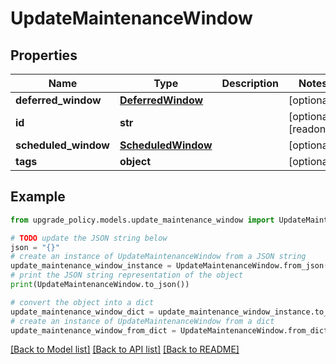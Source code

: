 # UpdateMaintenanceWindow


## Properties

Name | Type | Description | Notes
------------ | ------------- | ------------- | -------------
**deferred_window** | [**DeferredWindow**](DeferredWindow.md) |  | [optional] 
**id** | **str** |  | [optional] [readonly] 
**scheduled_window** | [**ScheduledWindow**](ScheduledWindow.md) |  | [optional] 
**tags** | **object** |  | [optional] 

## Example

```python
from upgrade_policy.models.update_maintenance_window import UpdateMaintenanceWindow

# TODO update the JSON string below
json = "{}"
# create an instance of UpdateMaintenanceWindow from a JSON string
update_maintenance_window_instance = UpdateMaintenanceWindow.from_json(json)
# print the JSON string representation of the object
print(UpdateMaintenanceWindow.to_json())

# convert the object into a dict
update_maintenance_window_dict = update_maintenance_window_instance.to_dict()
# create an instance of UpdateMaintenanceWindow from a dict
update_maintenance_window_from_dict = UpdateMaintenanceWindow.from_dict(update_maintenance_window_dict)
```
[[Back to Model list]](../README.md#documentation-for-models) [[Back to API list]](../README.md#documentation-for-api-endpoints) [[Back to README]](../README.md)


